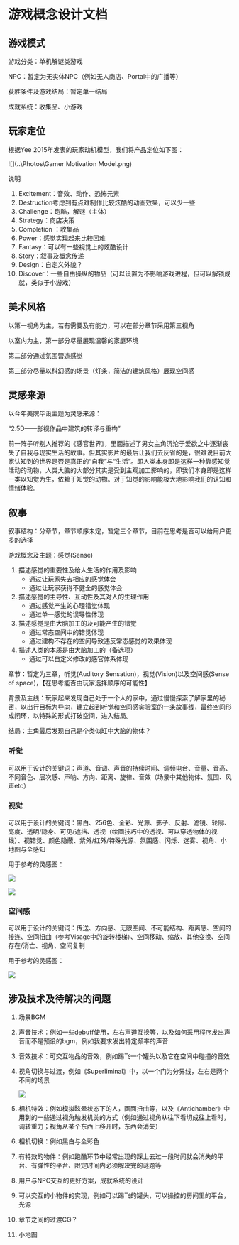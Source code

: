 # 游戏概念设计文档

## 游戏模式

游戏分类：单机解谜类游戏

NPC：暂定为无实体NPC（例如无人商店、Portal中的广播等）

获胜条件及游戏结局：暂定单一结局

成就系统：收集品、小游戏



## 玩家定位

根据Yee 2015年发表的玩家动机模型，我们将产品定位如下图：

![](..\Photos\Gamer Motivation Model.png)

说明

1. Excitement：音效、动作、恐怖元素
2. Destruction考虑到有点难制作比较炫酷的动画效果，可以少一些
3. Challenge：跑酷，解谜（主体）
4. Strategy：商店决策
5. Completion ：收集品
6. Power：感觉实现起来比较困难
7. Fantasy：可以有一些视觉上的炫酷设计
8. Story：叙事及概念传递
9. Design：自定义外貌？
10. Discover：一些自由操纵的物品（可以设置为不影响游戏进程，但可以解锁成就，类似于小游戏）



## 美术风格

以第一视角为主，若有需要及有能力，可以在部分章节采用第三视角

以室内为主，第一部分尽量展现温馨的家庭环境

第二部分通过氛围营造感觉

第三部分尽量以科幻感的场景（灯条，简洁的建筑风格）展现空间感



## 灵感来源

以今年美院毕设主题为灵感来源：

“2.5D——影视作品中建筑的转译与重构”

前一阵子听别人推荐的《感官世界》，里面描述了男女主角沉沦于爱欲之中逐渐丧失了自我与现实生活的故事。但其实影片的最后让我们去反省的是，很难说目前大家认知到的世界是否是真正的“自我”与“生活”。即人类本身即是这样一种靠感知觉活动的动物，人类大脑的大部分其实是受到主观加工影响的，即我们本身即是这样一类以知觉为生，依赖于知觉的动物。对于知觉的影响能极大地影响我们的认知和情绪体验。



## 叙事

叙事结构：分章节，章节顺序未定，暂定三个章节，目前在思考是否可以给用户更多的选择

游戏概念及主题：感觉(Sense)

1. 描述感觉的重要性及给人生活的作用及影响
   - 通过让玩家失去相应的感觉体会
   - 通过让玩家获得不健全的感觉体会
2. 描述感觉的主导性、互动性及其对人的生理作用
   - 通过感觉产生的心理错觉体现
   - 通过单一感觉的误导性体现
3. 描述感觉是由大脑加工的及可能产生的错觉
   - 通过常态空间中的错觉体现
   - 通过建构不存在的空间导致违反常态感觉的效果体现
4. 描述人类的本质是由大脑加工的（备选项）
   - 通过可以自定义修改的感官体系体现

章节：暂定为三章，听觉(Auditory Sensation)，视觉(Vision)以及空间感(Sense of space)，【在思考能否由玩家选择顺序的可能性】

背景及主线：玩家起来发现自己处于一个人的家中，通过慢慢探索了解家里的秘密，以出行目标为导向，建立起到听觉和空间感实验室的一条故事线，最终空间形成闭环，以特殊的形式打破空间，进入结局。

结局：主角最后发现自己是个类似缸中大脑的物体？



### 听觉

可以用于设计的关键词：声道、音调、声音的持续时间、调频电台、音量、音高、不同音色、层次感、声呐、方向、距离、旋律、音效（场景中其他物体、氛围、风声etc）



### 视觉

可以用于设计的关键词：黑白、256色、全彩、光源、影子、反射、滤镜、轮廓、亮度、透明/隐身、可见/遮挡、透视（绘画技巧中的透视、可以穿透物体的视线）、视错觉、颜色隐蔽、紫外/红外/特殊光源、氛围感、闪烁、迷雾、视角、小地图与全感知

用于参考的灵感图：

![](..\Photos\Antichamber.png)

![](..\Photos\Superliminal.png)



### 空间感

可以用于设计的关键词：传送、方向感、无限空间、不可能结构、距离感、空间的接连、空间扭曲（参考Visage中的旋转楼梯）、空间移动、缩放、其他变换、空间存在/消亡、视角、空间复制

用于参考的灵感图：

![](..\Photos\Visage.png)







## 涉及技术及待解决的问题

1. 场景BGM

2. 声音技术：例如一些debuff使用，左右声道互换等，以及如何采用程序发出声音而不是预设的bgm，例如我要求发出特定频率的声音

3. 音效技术：可交互物品的音效，例如踢飞一个罐头以及它在空间中碰撞的音效

4. 视角切换与过渡，例如《Superliminal》中，以一个门为分界线，左右是两个不同的场景

   ![](..\Photos\Superliminal-2.png)

5. 相机特效：例如模拟眩晕状态下的人，画面扭曲等，以及《Antichamber》中用到的一些通过视角触发机关的方式（例如通过视角从往下看切成往上看时，调转重力；视角从某个东西上移开时，东西会消失）

6. 相机切换：例如黑白与全彩色

7. 有特效的物件：例如跑酷环节中经常出现的踩上去过一段时间就会消失的平台、有弹性的平台、限定时间内必须解决完的谜题等

8. 用户与NPC交互的更好方案，成就系统的设计

9. 可以交互的小物件的实现，例如可以踢飞的罐头，可以操控的房间里的平台，光源

10. 章节之间的过渡CG？

11. 小地图



